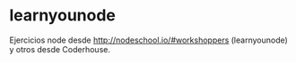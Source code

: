 # learnyounode
Ejercicios node desde http://nodeschool.io/#workshoppers (learnyounode) y otros desde Coderhouse.
